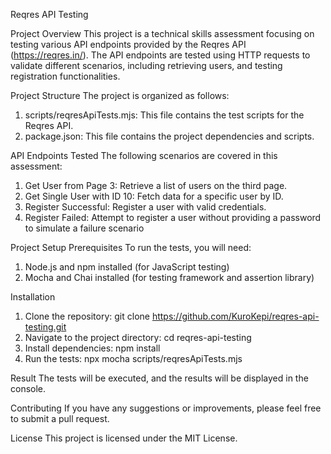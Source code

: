 Reqres API Testing

Project Overview
This project is a technical skills assessment focusing on testing various API endpoints provided by the Reqres API (https://reqres.in/). The API endpoints are tested using HTTP requests to validate different scenarios, including retrieving users, and testing registration functionalities.

Project Structure
The project is organized as follows:

1. scripts/reqresApiTests.mjs: This file contains the test scripts for the Reqres API.
2. package.json: This file contains the project dependencies and scripts.

API Endpoints Tested
The following scenarios are covered in this assessment:

1. Get User from Page 3: Retrieve a list of users on the third page.
2. Get Single User with ID 10: Fetch data for a specific user by ID.
3. Register Successful: Register a user with valid credentials.
4. Register Failed: Attempt to register a user without providing a password to simulate a failure scenario

Project Setup
Prerequisites
To run the tests, you will need:
1. Node.js and npm installed (for JavaScript testing)
2. Mocha and Chai installed (for testing framework and assertion library)

Installation
1. Clone the repository:
   git clone https://github.com/KuroKepi/reqres-api-testing.git
2. Navigate to the project directory:
   cd reqres-api-testing
3. Install dependencies:
   npm install
4. Run the tests:
   npx mocha scripts/reqresApiTests.mjs

Result
The tests will be executed, and the results will be displayed in the console.

Contributing
If you have any suggestions or improvements, please feel free to submit a pull request.

License
This project is licensed under the MIT License.

